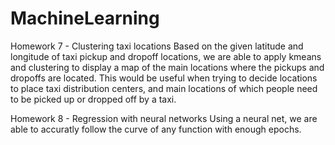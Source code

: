 # MachineLearning
Homework 7 - Clustering taxi locations 
  Based on the given latitude and longitude of taxi pickup and dropoff locations, we are able to apply kmeans and clustering to display a map of the main locations where the pickups and dropoffs are located. This would be useful when trying to decide locations to place taxi distribution centers, and main locations of which people need to be picked up or dropped off by a taxi. 
  
Homework 8 - Regression with neural networks
  Using a neural net, we are able to accuratly follow the curve of any function with enough epochs. 
